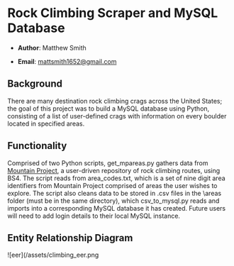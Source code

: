 # Rock Climbing Scraper and MySQL Database

- **Author**: Matthew Smith

- **Email**: mattsmith1652@gmail.com

## Background
There are many destination rock climbing crags across the United States; the goal of this project was to build a MySQL database using Python, consisting of a list of user-defined crags with information on every boulder located in specified areas.

## Functionality
Comprised of two Python scripts, get_mpareas.py gathers data from [Mountain Project](https://www.mountainproject.com/), a user-driven repository of rock climbing routes, using BS4. The script reads from area_codes.txt, which is a set of nine digit area identifiers from Mountain Project comprised of areas the user wishes to explore. The script also cleans data to be stored in .csv files in the \areas folder (must be in the same directory), which csv_to_mysql.py reads and imports into a corresponding MySQL database it has created. Future users will need to add login details to their local MySQL instance. 

## Entity Relationship Diagram
![eer](/assets/climbing_eer.png
